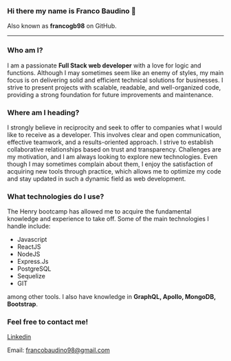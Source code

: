 ### Hi there my name is Franco Baudino 👋

Also known as <b>francogb98</b> on GitHub.

<hr>
<h3>Who am I?</h3>
I am a passionate <b>Full Stack web developer</b> with a love for logic and functions. Although I may sometimes seem like an enemy of styles, my main focus is on delivering solid and efficient technical solutions for businesses. I strive to present projects with scalable, readable, and well-organized code, providing a strong foundation for future improvements and maintenance.

<h3>Where am I heading?</h3>
I strongly believe in reciprocity and seek to offer to companies what I would like to receive as a developer. This involves clear and open communication, effective teamwork, and a results-oriented approach. I strive to establish collaborative relationships based on trust and transparency.
Challenges are my motivation, and I am always looking to explore new technologies. Even though I may sometimes complain about them, I enjoy the satisfaction of acquiring new tools through practice, which allows me to optimize my code and stay updated in such a dynamic field as web development.

<h3>What technologies do I use?</h3>
The Henry bootcamp has allowed me to acquire the fundamental knowledge and experience to take off. Some of the main technologies I handle include:

<ul>
<li>Javascript</li>
<li>ReactJS</li>
<li>NodeJS</li>
<li>Express.Js</li>
<li>PostgreSQL</li>
<li>Sequelize</li>
<li>GIT</li>
</ul>
among other tools. I also have knowledge in <b>GraphQL, Apollo, MongoDB, Bootstrap</b>.

<h3>Feel free to contact me!</h3>
<a href="www.linkedin.com/in/franco-baudino-228115212">Linkedin</a>

Email: francobaudino98@gmail.com


